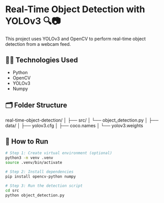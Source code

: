 # Real-Time Object Detection with YOLOv3 🔍📷

This project uses YOLOv3 and OpenCV to perform real-time object detection from a webcam feed.

## 👩‍💻 Technologies Used
- Python
- OpenCV
- YOLOv3
- Numpy

## 🗂 Folder Structure
real-time-object-detection/
│
├── src/
│ └── object_detection.py
│
├── data/
│ ├── yolov3.cfg
│ ├── coco.names
│ └── yolov3.weights

## 🚀 How to Run

```bash
# Step 1: Create virtual environment (optional)
python3 -m venv .venv
source .venv/bin/activate

# Step 2: Install dependencies
pip install opencv-python numpy

# Step 3: Run the detection script
cd src
python object_detection.py